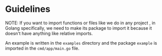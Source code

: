 # Guidelines

NOTE: If you want to import functions or files like we do in any project , in Golang specifically, we need to make its package to import it because it doesn't have anything like relative imports.

An example is written in the `examples` directory and the package `example` is imported in the `cmd/app/main.go` file.


